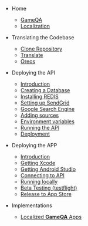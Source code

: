 <!-- docs/_sidebar.md -->

* Home 
    * [GameQA](/#GameQA)
    * [Localization](/localization.md)

* Translating the Codebase 
    * [Clone Repository](/Localize/clone_repo.md)
    * [Translate](/Localize/translate.md)
    * [Oreos](/Localize/oreos.md)

* Deploying the API 
    * [Introduction](/API_Setup/introduction.md)
    * [Creating a Database](/API_Setup/create_database.md)
    * [Installing REDIS](/API_Setup/install_redis.md)
    * [Setting up SendGrid](/API_Setup/setup_sendgrid.md)
    * [Google Search Engine](/API_Setup/google_search_engine.md)
    * [Adding sources](/API_Setup/add_sources.md)
    * [Environment variables](/API_Setup/environment_variables.md)
    * [Running the API](/API_Setup/run_api.md)
    * [Deployment](/API_Setup/deploy.md)

* Deploying the APP 
    * [Introduction](/APP_Setup/introduction.md)
    * [Getting Xcode](/APP_Setup/get_xcode.md)
    * [Getting Android Studio](/APP_Setup/get_android_studio.md)
    * [Connecting to API](/APP_Setup/connect_to_api.md)
    * [Running locally](/APP_Setup/run_local.md)
    * [Beta Testing (testflight)](/APP_Setup/beta_testing.md)
    * [Release to App Store](/APP_Setup/release_to_app_store.md)

* Implementations
    * [Localized **GameQA** Apps](/implementations/implementation-links.md)

